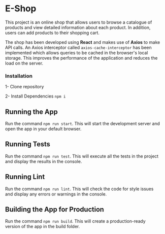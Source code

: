 # E-Shop

This project is an online shop that allows users to browse a catalogue of products and view detailed information about each product. In addition, users can add products to their shopping cart.

The shop has been developed using **React** and makes use of **Axios** to make API calls. An Axios interceptor called ``axios-cache-interceptor`` has been implemented which allows queries to be cached in the browser's local storage. This improves the performance of the application and reduces the load on the server.

### Installation
1- Clone repository

2- Install Dependencies ``npm i``

## Running the App
Run the command ``npm run start``. This will start the development server and open the app in your default browser.

## Running Tests
Run the command ``npm run test``. This will execute all the tests in the project and display the results in the console.

## Running Lint
Run the command ``npm run lint``. This will check the code for style issues and display any errors or warnings in the console.

## Building the App for Production
Run the command ``npm run build``. This will create a production-ready version of the app in the build folder.
